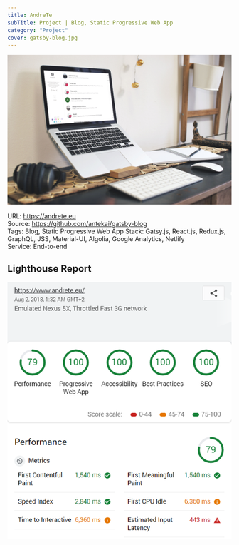 ```yaml
---
title: AndreTe
subTitle: Project | Blog, Static Progressive Web App
category: "Project"
cover: gatsby-blog.jpg
---
```


![gatsby-blog mockup](./gatsby-blog.jpg)

URL: https://andrete.eu  
Source: https://github.com/antekai/gatsby-blog  
Tags: Blog, Static Progressive Web App
Stack: Gatsy.js, React.js, Redux,js, GraphQL, JSS, Material-UI, Algolia, Google Analytics, Netlify  
Service: End-to-end

## Lighthouse Report
![gatsby blog](./andrete-lr.png)
